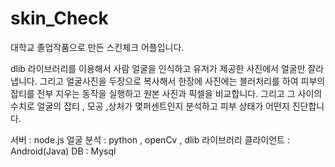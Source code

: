 # skin_Check

대학교 졸업작품으로 만든 스킨체크 어플입니다.

dlib 라이브러리를 이용해서 사람 얼굴을 인식하고 유저가 제공한 사진에서 얼굴만 잘라냅니다.
그리고 얼굴사진을 두장으로 복사해서 
한장에 사진에는 블러처리를 하여 피부의 잡티를 전부 지우는 동작을 실행하고
원본 사진과 픽셀을 비교합니다.
그리고 그 사이의 수치로 얼굴의 잡티 , 모공 ,상처가 몇퍼센트인지 분석하고
피부 상태가 어떤지 진단합니다.

서버 : node.js 
얼굴 분석 : python , openCv , dlib 라이브러리
클라이언트 : Android(Java)
DB : Mysql



